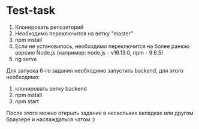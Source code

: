 # Test-task

1. Клонировать репозиторий
2. Необходимо переключится на ветку "master"
3. npm install
4. Если не установилось, необходимо переключится на более ранюю версию Node.js (например: node.js - v16.13.0, npm - 9.6.5)
5. ng serve

Для запуска 6-го задания необходимо запустить backend, для этого необходимо:
1. клонировать ветку backend
2. npm install
3. npm start

После этого можно открыть задание в нескольких вкладках или другом браузере и наслаждаться чатом :)
